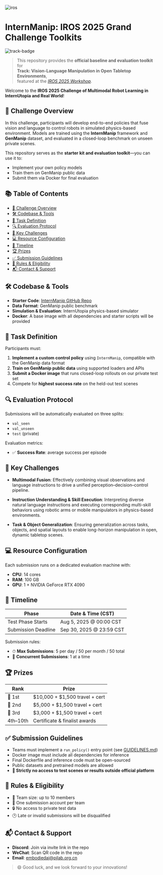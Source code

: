     
![iros](../assets/_static/video/iros_challenge.gif "iros")

# InternManip: IROS 2025 Grand Challenge Toolkits


![track-badge](https://img.shields.io/badge/Track_1-Manipulation-blueviolet)

> This repository provides the **official baseline and evaluation toolkit** for  
> **Track: Vision-Language Manipulation in Open Tabletop Environments**,  
> featured at the *[IROS 2025 Workshop](https://internrobotics.shlab.org.cn/workshop/2025/)*.


Welcome to the **IROS 2025 Challenge of Multimodal Robot Learning in InternUtopia and Real World**!

## 🚀 Challenge Overview

In this challenge, participants will develop end-to-end policies that fuse vision and language to control robots in simulated physics-based environment.
Models are trained using the **InternManip** framework and **GenManip** dataset, and evaluated in a closed-loop benchmark on unseen private scenes.

This repository serves as the **starter kit and evaluation toolkit**—you can use it to:
- Implement your own policy models
- Train them on GenManip public data
- Submit them via Docker for final evaluation


## 📚 Table of Contents

- [🚀 Challenge Overview](#-challenge-overview)
- [🛠️ Codebase & Tools](#️-codebase--tools)
- [📌 Task Definition](#-task-definition)
- [🔍 Evaluation Protocol](#-evaluation-protocol)
- [🧠 Key Challenges](#-key-challenges)
- [💻 Resource Configuration](#-resource-configuration)
- [📆 Timeline](#-timeline)
- [🏆 Prizes](#-prizes)
- [✅ Submission Guidelines](#-submission-guidelines)
- [📎 Rules & Eligibility](#-rules--eligibility)
- [📬 Contact & Support](#-contact--support)



## 🛠️ Codebase & Tools

- **Starter Code**: [InternManip GitHub Repo](https://github.com/InternRobotics/InternManip)  
- **Data Format**: GenManip public benchmark  
- **Simulation & Evaluation**: InternUtopia physics-based simulator  
- **Docker**: A base image with all dependencies and starter scripts will be provided  


## 📌 Task Definition

Participants must:
1. **Implement a custom control policy** using `InternManip`, compatible with the GenManip data format  
2. **Train on GenManip public data** using supported loaders and APIs  
3. **Submit a Docker image** that runs closed-loop rollouts on our private test set  
4. Compete for **highest success rate** on the held-out test scenes



## 🔍 Evaluation Protocol

Submissions will be automatically evaluated on three splits:
- `val_seen`
- `val_unseen`
- `test` (private)

Evaluation metrics:
- ✅ **Success Rate**: average success per episode  




## 🧠 Key Challenges


- **Multimodal Fusion**: Effectively combining visual observations and language instructions to drive a unified perception–decision–control pipeline.

- **Instruction Understanding & Skill Execution**: Interpreting diverse natural language instructions and executing corresponding multi-skill behaviors using robotic arms or mobile manipulators in physics-based environments.

- **Task & Object Generalization**: Ensuring generalization across tasks, objects, and spatial layouts to enable long-horizon manipulation in open, dynamic tabletop scenes.




## 💻 Resource Configuration

Each submission runs on a dedicated evaluation machine with:
- **CPU**: 14 cores  
- **RAM**: 100 GB  
- **GPU**: 1 × NVIDIA GeForce RTX 4090  


## 📆 Timeline

| Phase               | Date & Time (CST)              |
|--------------------|-------------------------------|
| Test Phase Starts   | Aug 5, 2025 @ 00:00 CST        |
| Submission Deadline | Sep 30, 2025 @ 23:59 CST       |

Submission rules:
- ⏱ **Max Submissions**: 5 per day / 50 per month / 50 total  
- 🚫 **Concurrent Submissions**: 1 at a time  



## 🏆 Prizes

| Rank       | Prize                            |
|------------|----------------------------------|
| 🥇 1st      | \$10,000 + \$1,500 travel + cert |
| 🥈 2nd      | \$5,000 + \$1,500 travel + cert  |
| 🥉 3rd      | \$3,000 + \$1,500 travel + cert  |
| 4th–10th    | Certificate & finalist awards    |



## ✅ Submission Guidelines

- Teams must implement a `run_policy()` entry point (see [GUIDELINES.md](./guidelines.md))
- Docker image must include all dependencies for inference
- Final Dockerfile and inference code must be open-sourced
- Public datasets and pretrained models are allowed
- **🚨 Strictly no access to test scenes or results outside official platform**



## 📎 Rules & Eligibility

- 👥 Team size: up to 10 members  
- 🧪 One submission account per team  
- 🔒 No access to private test data  
- 🕑 Late or invalid submissions will be disqualified  



## 📬 Contact & Support

- **Discord**: Join via invite link in the repo  
- **WeChat**: Scan QR code in the repo  
- **Email**: [embodiedai@pjlab.org.cn](mailto:embodiedai@pjlab.org.cn)



> 😄 Good luck, and we look forward to your innovations!
